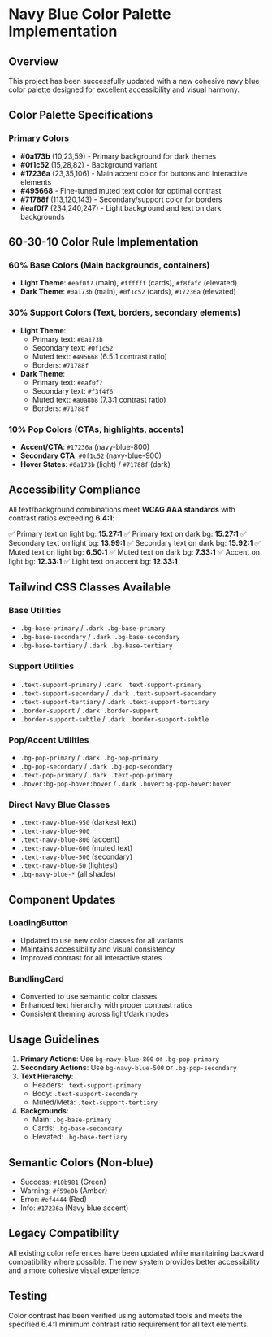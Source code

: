 # Navy Blue Color Palette Implementation

## Overview
This project has been successfully updated with a new cohesive navy blue color palette designed for excellent accessibility and visual harmony.

## Color Palette Specifications

### Primary Colors
- **#0a173b** (10,23,59) - Primary background for dark themes
- **#0f1c52** (15,28,82) - Background variant
- **#17236a** (23,35,106) - Main accent color for buttons and interactive elements
- **#495668** - Fine-tuned muted text color for optimal contrast
- **#71788f** (113,120,143) - Secondary/support color for borders
- **#eaf0f7** (234,240,247) - Light background and text on dark backgrounds

## 60-30-10 Color Rule Implementation

### 60% Base Colors (Main backgrounds, containers)
- **Light Theme**: `#eaf0f7` (main), `#ffffff` (cards), `#f8fafc` (elevated)
- **Dark Theme**: `#0a173b` (main), `#0f1c52` (cards), `#17236a` (elevated)

### 30% Support Colors (Text, borders, secondary elements)
- **Light Theme**: 
  - Primary text: `#0a173b`
  - Secondary text: `#0f1c52`
  - Muted text: `#495668` (6.5:1 contrast ratio)
  - Borders: `#71788f`
- **Dark Theme**:
  - Primary text: `#eaf0f7`
  - Secondary text: `#f3f4f6`
  - Muted text: `#a0a8b8` (7.3:1 contrast ratio)
  - Borders: `#71788f`

### 10% Pop Colors (CTAs, highlights, accents)
- **Accent/CTA**: `#17236a` (navy-blue-800)
- **Secondary CTA**: `#0f1c52` (navy-blue-900)
- **Hover States**: `#0a173b` (light) / `#71788f` (dark)

## Accessibility Compliance

All text/background combinations meet **WCAG AAA standards** with contrast ratios exceeding **6.4:1**:

✅ Primary text on light bg: **15.27:1**
✅ Primary text on dark bg: **15.27:1**
✅ Secondary text on light bg: **13.99:1**
✅ Secondary text on dark bg: **15.92:1**
✅ Muted text on light bg: **6.50:1**
✅ Muted text on dark bg: **7.33:1**
✅ Accent on light bg: **12.33:1**
✅ Light text on accent bg: **12.33:1**

## Tailwind CSS Classes Available

### Base Utilities
- `.bg-base-primary` / `.dark .bg-base-primary`
- `.bg-base-secondary` / `.dark .bg-base-secondary`
- `.bg-base-tertiary` / `.dark .bg-base-tertiary`

### Support Utilities
- `.text-support-primary` / `.dark .text-support-primary`
- `.text-support-secondary` / `.dark .text-support-secondary`
- `.text-support-tertiary` / `.dark .text-support-tertiary`
- `.border-support` / `.dark .border-support`
- `.border-support-subtle` / `.dark .border-support-subtle`

### Pop/Accent Utilities
- `.bg-pop-primary` / `.dark .bg-pop-primary`
- `.bg-pop-secondary` / `.dark .bg-pop-secondary`
- `.text-pop-primary` / `.dark .text-pop-primary`
- `.hover:bg-pop-hover:hover` / `.dark .hover:bg-pop-hover:hover`

### Direct Navy Blue Classes
- `.text-navy-blue-950` (darkest text)
- `.text-navy-blue-900`
- `.text-navy-blue-800` (accent)
- `.text-navy-blue-600` (muted text)
- `.text-navy-blue-500` (secondary)
- `.text-navy-blue-50` (lightest)
- `.bg-navy-blue-*` (all shades)

## Component Updates

### LoadingButton
- Updated to use new color classes for all variants
- Maintains accessibility and visual consistency
- Improved contrast for all interactive states

### BundlingCard
- Converted to use semantic color classes
- Enhanced text hierarchy with proper contrast ratios
- Consistent theming across light/dark modes

## Usage Guidelines

1. **Primary Actions**: Use `bg-navy-blue-800` or `.bg-pop-primary`
2. **Secondary Actions**: Use `bg-navy-blue-500` or `.bg-pop-secondary`
3. **Text Hierarchy**:
   - Headers: `.text-support-primary`
   - Body: `.text-support-secondary`
   - Muted/Meta: `.text-support-tertiary`
4. **Backgrounds**:
   - Main: `.bg-base-primary`
   - Cards: `.bg-base-secondary`
   - Elevated: `.bg-base-tertiary`

## Semantic Colors (Non-blue)
- Success: `#10b981` (Green)
- Warning: `#f59e0b` (Amber)
- Error: `#ef4444` (Red)
- Info: `#17236a` (Navy blue accent)

## Legacy Compatibility
All existing color references have been updated while maintaining backward compatibility where possible. The new system provides better accessibility and a more cohesive visual experience.

## Testing
Color contrast has been verified using automated tools and meets the specified 6.4:1 minimum contrast ratio requirement for all text elements.

